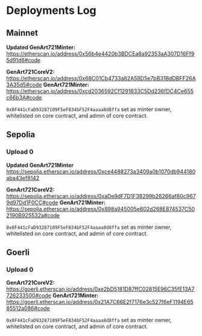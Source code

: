 # Deployments Log

## Mainnet

**Updated GenArt721Minter:** https://etherscan.io/address/0x56b4e4420b3BDCEa8a92353aA307D16Ff95d91d6#code

**GenArt721CoreV2:** https://etherscan.io/address/0x68C01Cb4733a82A58D5e7bB31BdDBFF26A3A35d5#code
**GenArt721Minter:** https://etherscan.io/address/0xcd2036592Cf1291833C5Dd236fDC4Ce655c66b3A#code

`0x0F441cFaD93287109F5eF834bF52F4aaaa8d8ffa` set as minter owner, whitelisted on core contract, and admin of core contract.

## Sepolia

### Upload 0

**Updated GenArt721Minter** https://sepolia.etherscan.io/address/0xce4488273a3409a0b1070db944180aba43ef8142

**GenArt721CoreV2:** https://sepolia.etherscan.io/address/0xaDe9dF7D1F38299b26266af80c9679d97Dd1F0CC#code
**GenArt721Minter:** https://sepolia.etherscan.io/address/0x898a945005e602d268E874537C502190B925532a#code

`0x0F441cFaD93287109F5eF834bF52F4aaaa8d8ffa` set as minter owner, whitelisted on core contract, and admin of core contract.

## Goerli

### Upload 0

**GenArt721CoreV2:** https://goerli.etherscan.io/address/0xe2bD5181D87ffC02815E96C35fE13A7726233500#code
**GenArt721Minter:** https://goerli.etherscan.io/address/0x21A7C66E2f7176e3c527f6eF1194E6585512a086#code

`0x0F441cFaD93287109F5eF834bF52F4aaaa8d8ffa` set as minter owner, whitelisted on core contract, and admin of core contract.
